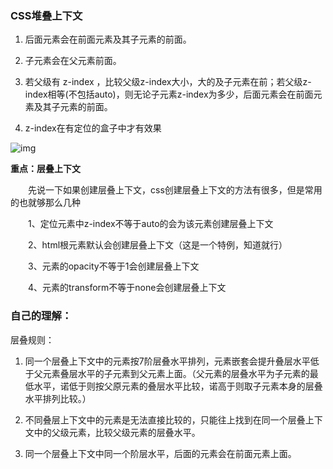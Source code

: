 ### CSS堆叠上下文

1. 后面元素会在前面元素及其子元素的前面。
2. 子元素会在父元素前面。
3. 若父级有 z-index ，比较父级z-index大小，大的及子元素在前；若父级z-index相等(不包括auto)，则无论子元素z-index为多少，后面元素会在前面元素及其子元素的前面。

4.  z-index在有定位的盒子中才有效果

![img](https://images2015.cnblogs.com/blog/616676/201604/616676-20160427213634548-1063692272.png)

**重点：层叠上下文**

　　先说一下如果创建层叠上下文，css创建层叠上下文的方法有很多，但是常用的也就够那么几种

　　1、定位元素中z-index不等于auto的会为该元素创建层叠上下文

　　2、html根元素默认会创建层叠上下文（这是一个特例，知道就行）

　　3、元素的opacity不等于1会创建层叠上下文

　　4、元素的transform不等于none会创建层叠上下文

### 自己的理解：

层叠规则：

1. 同一个层叠上下文中的元素按7阶层叠水平排列，元素嵌套会提升叠层水平低于父元素叠层水平的子元素到父元素上面。（父元素的层叠水平为子元素的最低水平，诺低于则按父原元素的叠层水平比较，诺高于则取子元素本身的层叠水平排列比较。）

2. 不同叠层上下文中的元素是无法直接比较的，只能往上找到在同一个层叠上下文中的父级元素，比较父级元素的层叠水平。

3. 同一个层叠上下文中同一个阶层水平，后面的元素会在前面元素上面。